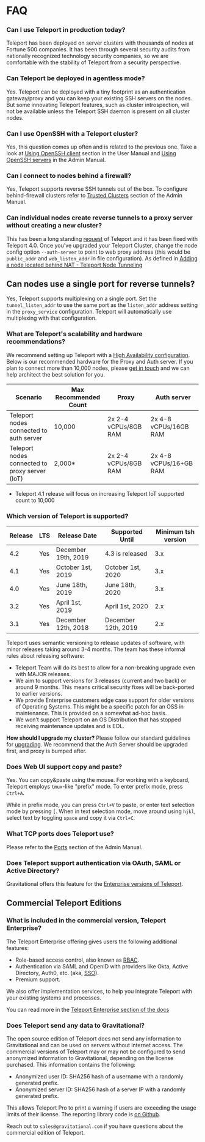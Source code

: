 
# FAQ

### Can I use Teleport in production today?

Teleport has been deployed on server clusters with thousands of nodes at
Fortune 500 companies. It has been through several security audits from
nationally recognized technology security companies, so we are comfortable with
the stability of Teleport from a security perspective. 

### Can Teleport be deployed in agentless mode?

Yes. Teleport can be deployed with a tiny footprint as an authentication
gateway/proxy and you can keep your existing SSH servers on the nodes. But some
innovating Teleport features, such as cluster introspection, will not be
available unless the Teleport SSH daemon is present on all cluster nodes.

### Can I use OpenSSH with a Teleport cluster?

Yes, this question comes up often and is related to the previous one. Take a 
look at [Using OpenSSH client](user-manual.md##using-teleport-with-openssh) 
section in the User Manual and [Using OpenSSH servers](admin-guide.md) in the 
Admin Manual.

### Can I connect to nodes behind a firewall?

Yes, Teleport supports reverse SSH tunnels out of the box. To configure
behind-firewall clusters refer to [Trusted Clusters](admin-guide.md#trusted-clusters) 
section of the Admin Manual.

### Can individual nodes create reverse tunnels to a proxy server without creating a new cluster? 

This has been a long standing [request](https://github.com/gravitational/teleport/issues/803) of Teleport and
it has been fixed with Teleport 4.0.   Once you've upgraded your Teleport Cluster, change the node config
option `--auth-server` to point to web proxy address (this would be `public_addr` and `web_listen_addr` 
in file configuration). As defined in [Adding a node located behind NAT - Teleport Node Tunneling](admin-guide.md#adding-a-node-located-behind-nat)

## Can nodes use a single port for reverse tunnels?

Yes, Teleport supports multiplexing on a single port.  Set the `tunnel_listen_addr` to use the same port as the `listen_addr` address setting in the `proxy_service` configuration. Teleport will automatically use multiplexing with that configuration.  

### What are Teleport's scalability and hardware recommendations?

We recommend setting up Teleport with a [High Availability configuration](admin-guide.md#high-availability). Below is our
recommended hardware for the Proxy and Auth server. If you plan to connect more than 10,000 nodes, please 
[get in touch](mailto:info@gravitational.com) and we can help architect the best solution for you. 

Scenario | Max Recommended Count | Proxy | Auth server
------------ | -------------|---------|-------
Teleport nodes connected to auth server | 10,000 |2x  2-4 vCPUs/8GB RAM | 2x 4-8 vCPUs/16GB RAM
Teleport nodes connected to proxy server (IoT) | 2,000* | 2x 2-4 vCPUs/8GB RAM |2x 4-8 vCPUs/16+GB RAM


* Teleport 4.1 release will focus on increasing Teleport IoT supported count to 10,000

### Which version of Teleport is supported? 

| Release  | LTS | Release Date         | Supported Until      | Minimum tsh version  | 
| ---------|-----| -------------------- | -------------------- | -------------------- |
| 4.2      | Yes | December 19th, 2019  | 4.3 is released      | 3.x                  |
| 4.1      | Yes | October 1st, 2019    | October 1st, 2020    | 3.x                  |
| 4.0      | Yes | June 18th, 2019      | June 18th, 2020      | 3.x                  |
| 3.2      | Yes | April 1st, 2019      | April 1st, 2020      | 2.x                  |
| 3.1      | Yes | December 12th, 2018  | December 12th, 2019  | 2.x                  |

Teleport uses semantic versioning to release updates of software, with minor releases taking 
around 3-4 months. The team has these informal rules about releasing software:

- Teleport Team will do its best to allow for a non-breaking upgrade even with MAJOR releases. 
- We aim to support versions for 3 releases (current and two back) or around 9 months. 
This means critical security fixes will be back-ported to earlier versions. 
- We provide Enterprise customers edge case support for older versions of Operating Systems. This might be a specific patch for an OSS in maintenance. This is provided on a somewhat ad-hoc basis.
- We won’t support Teleport on an OS Distribution that has stopped receiving maintenance updates and is EOL. 

**How should I upgrade my cluster?**
Please follow our standard guidelines for [upgrading](admin-guide.md#upgrading-teleport).
We recommend that the Auth Server should be upgraded first, and proxy is bumped after. 

### Does Web UI support copy and paste?

Yes. You can copy&paste using the mouse. For working with a keyboard, Teleport employs 
`tmux`-like "prefix" mode. To enter prefix mode, press `Ctrl+A`.

While in prefix mode, you can press `Ctrl+V` to paste, or enter text selection
mode by pressing `[`. When in text selection mode, move around using `hjkl`, select 
text by toggling `space` and copy it via `Ctrl+C`.

### What TCP ports does Teleport use?

Please refer to the [Ports](admin-guide.md#ports) section of the Admin Manual.

### Does Teleport support authentication via OAuth, SAML or Active Directory?

Gravitational offers this feature for the [Enterprise versions of Teleport](enterprise/index.md).

## Commercial Teleport Editions

### What is included in the commercial version, Teleport Enterprise?

The Teleport Enterprise offering gives users the following additional features:

* Role-based access control, also known as [RBAC](enterprise/index.md#rbac).
* Authentication via SAML and OpenID with providers like Okta, Active
  Directory, Auth0, etc. (aka, [SSO](enterprise/ssh_sso.md)).
* Premium support.

We also offer implementation services, to help you integrate
Teleport with your existing systems and processes.

You can read more in the [Teleport Enterprise section of the docs](enterprise/index.md)

### Does Teleport send any data to Gravitational?

The open source edition of Teleport does not send any information to
Gravitational and can be used on servers without internet access. The
commercial versions of Teleport may or may not be configured to send anonymized
information to Gravitational, depending on the license purchased. This
information contains the following:

* Anonymized user ID: SHA256 hash of a username with a randomly generated prefix.
* Anonymized server ID: SHA256 hash of a server IP with a randomly generated prefix.

This allows Teleport Pro to print a warning if users are exceeding the usage limits
of their license. The reporting library code is [on Github](https://github.com/gravitational/reporting).

Reach out to `sales@gravitational.com` if you have questions about the commercial
edition of Teleport.
